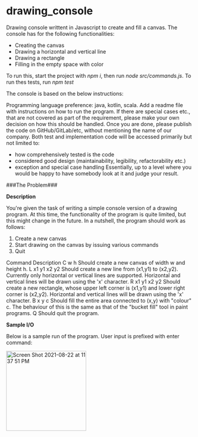 # drawing_console
Drawing console writtent in Javascript to create and fill a canvas. The console has for the following functionalities:
- Creating the canvas
- Drawing a horizontal and vertical line
- Drawing a rectangle
- Filling in the empty space with color

To run this, start the project with *npm i*, then run *node src/commands.js*.
To run thes tests, run *npm test*

The console is based on the below instructions:

Programming language preference: java, kotlin, scala.
Add a readme file with instructions on how to run the program.
If there are special cases etc., that are not covered as part of the requirement, please make your own decision on how this should be handled.
Once you are done, please publish the code on GitHub/GitLab/etc, without mentioning the name of our company.
Both test and implementation code will be accessed primarily but not limited to:
- how comprehensively tested is the code
- considered good design (maintainability, legibility, refactorability etc.)
- exception and special case handling
Essentially, up to a level where you would be happy to have somebody look at it and judge your result.


###The Problem###

__Description__

You're given the task of writing a simple console version of a drawing program. 
At this time, the functionality of the program is quite limited, but this might change in the future. 
In a nutshell, the program should work as follows:
 1. Create a new canvas
 2. Start drawing on the canvas by issuing various commands
 3. Quit


Command 		Description
C w h           Should create a new canvas of width w and height h.
L x1 y1 x2 y2   Should create a new line from (x1,y1) to (x2,y2). Currently only
                horizontal or vertical lines are supported. Horizontal and vertical lines
                will be drawn using the 'x' character.
R x1 y1 x2 y2   Should create a new rectangle, whose upper left corner is (x1,y1) and
                lower right corner is (x2,y2). Horizontal and vertical lines will be drawn
                using the 'x' character.
B x y c         Should fill the entire area connected to (x,y) with "colour" c. The
                behaviour of this is the same as that of the "bucket fill" tool in paint
                programs.
Q               Should quit the program.

__Sample I/O__

Below is a sample run of the program. User input is prefixed with enter command:

<img width="215" alt="Screen Shot 2021-08-22 at 11 37 51 PM" src="https://user-images.githubusercontent.com/81963599/130372264-1a9f3fb6-f0db-4005-951f-cbbaf0a1ff4c.png">



